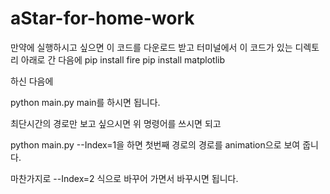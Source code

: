 # aStar-for-home-work

만약에 실행하시고 싶으면 이 코드를 다운로드 받고 터미널에서 이 코드가 있는 디렉토리 아래로 간 다음에 
pip install fire
pip install matplotlib

하신 다음에

python main.py main를 하시면 됩니다.

최단시간의 경로만 보고 싶으시면 위 명령어를 쓰시면 되고

python main.py --Index=1을 하면 첫번째 경로의 경로를 animation으로 보여 줍니다.

마찬가지로 --Index=2 식으로 바꾸어 가면서 바꾸시면 됩니다.

